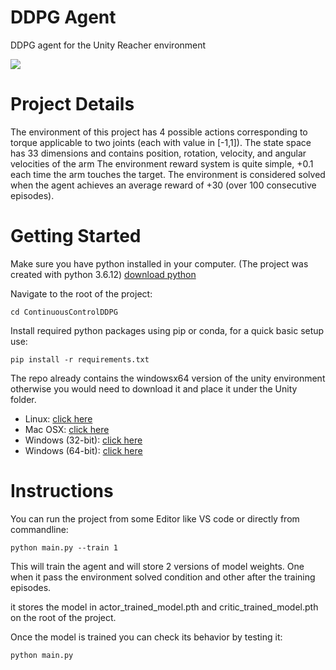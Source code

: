 # DDPG Agent
DDPG agent for the Unity Reacher environment

![](https://media.giphy.com/media/doeuwYIlGFE50GS6Hq/giphy.gif)
# Project Details

The environment of this project has 4 possible actions corresponding to torque applicable to two joints (each with value in [-1,1]).
The state space has 33 dimensions and contains position, rotation, velocity, and angular velocities of the arm
The environment reward system is quite simple, +0.1 each time the arm touches the target.
The environment is considered solved when the agent achieves an average reward of +30 (over 100 consecutive episodes).

# Getting Started

Make sure you have python installed in your computer. (The project was created with python 3.6.12) [download python](https://www.python.org/downloads/)

Navigate to the root of the project:

`cd ContinuousControlDDPG` 

Install required python packages using pip or conda, for a quick basic setup use:

`pip install -r requirements.txt` 

The repo already contains the windowsx64 version of the unity environment otherwise you would need to download it and place it under the Unity folder.

* Linux: [click here](https://s3-us-west-1.amazonaws.com/udacity-drlnd/P2/Reacher/one_agent/Reacher_Linux.zip)
* Mac OSX: [click here](https://s3-us-west-1.amazonaws.com/udacity-drlnd/P2/Reacher/one_agent/Reacher.app.zip)
* Windows (32-bit): [click here](https://s3-us-west-1.amazonaws.com/udacity-drlnd/P2/Reacher/one_agent/Reacher_Windows_x86.zip)
* Windows (64-bit): [click here](https://s3-us-west-1.amazonaws.com/udacity-drlnd/P2/Reacher/one_agent/Reacher_Windows_x86_64.zip)

# Instructions

You can run the project from some Editor like VS code or directly from commandline:

`python main.py --train 1`

This will train the agent and will store 2 versions of model weights. One when it pass the environment solved condition and other after the training episodes.

it stores the model in actor_trained_model.pth and critic_trained_model.pth on the root of the project.

Once the model is trained you can check its behavior by testing it:

`python main.py`